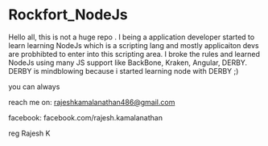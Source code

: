 Rockfort_NodeJs
===============

Hello all, this is not a huge repo . I being a application developer started to learn learning NodeJs which is a scripting lang and mostly 
applicaiton devs are probhibted to enter into this scripting area. I broke the rules and learned NodeJs using many JS support like BackBone, Kraken, Angular, DERBY. DERBY is mindblowing because i started learning node with DERBY ;)

you can always 

reach me on: rajeshkamalanathan486@gmail.com 

facebook: facebook.com/rajesh.kamalanathan

reg
Rajesh K
